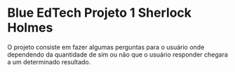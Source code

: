 # Blue EdTech Projeto 1 Sherlock Holmes
 O projeto consiste em fazer algumas perguntas para o usuário onde dependendo da quantidade de sim ou não que o usuário responder chegara a um determinado resultado.

